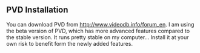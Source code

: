 ## PVD Installation
You can download PVD from http://www.videodb.info/forum_en.  I am using the beta version of PVD, which has more advanced features compared to the stable version.  It runs pretty stable on my computer...  Install it at your own risk to benefit form the newly added features.
